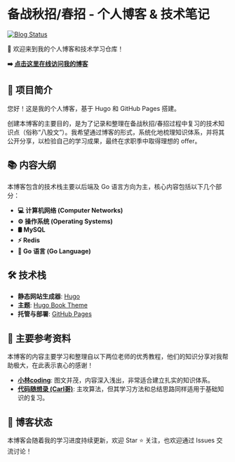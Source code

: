 # 备战秋招/春招 - 个人博客 & 技术笔记

[![Blog Status](https://img.shields.io/badge/Blog-在线访问-brightgreen)](https://xiaoli-lhx.github.io)

👋 欢迎来到我的个人博客和技术学习仓库！

**➡️ [点击这里在线访问我的博客](https://xiaoli-lhx.github.io)**

## 🎯 项目简介

您好！这是我的个人博客，基于 Hugo 和 GitHub Pages 搭建。

创建本博客的主要目的，是为了记录和整理在备战秋招/春招过程中复习的技术知识点（俗称“八股文”）。我希望通过博客的形式，系统化地梳理知识体系，并将其公开分享，以检验自己的学习成果，最终在求职季中取得理想的 offer。

## 📚 内容大纲

本博客包含的技术栈主要以后端及 Go 语言方向为主，核心内容包括以下几个部分：

* **💻 计算机网络 (Computer Networks)**
* **⚙️ 操作系统 (Operating Systems)**
* **🛢️ MySQL**
* **⚡ Redis**
* **🐹 Go 语言 (Go Language)**

## 🛠️ 技术栈

* **静态网站生成器**: [Hugo](https://gohugo.io/)
* **主题**: [Hugo Book Theme](https://github.com/alex-shpak/hugo-book)
* **托管与部署**: [GitHub Pages](https://pages.github.com/)

## 🙏 主要参考资料

本博客的内容主要学习和整理自以下两位老师的优秀教程，他们的知识分享对我帮助极大，在此表示衷心的感谢！

* **[小林coding](https://xiaolincoding.com/)**: 图文并茂，内容深入浅出，非常适合建立扎实的知识体系。
* **[代码随想录 (Carl哥)](https://programmercarl.com/)**: 主攻算法，但其学习方法和总结思路同样适用于基础知识的复习。

## 🚀 博客状态

本博客会随着我的学习进度持续更新，欢迎 Star ⭐ 关注，也欢迎通过 Issues 交流讨论！
